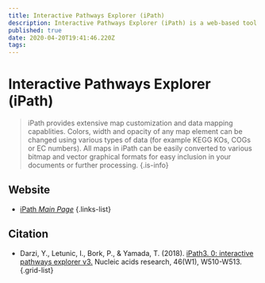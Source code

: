 ```yaml
---
title: Interactive Pathways Explorer (iPath)
description: Interactive Pathways Explorer (iPath) is a web-based tool for the visualization, analysis and customization of various pathway maps.
published: true
date: 2020-04-20T19:41:46.220Z
tags: 
---
```


# Interactive Pathways Explorer (iPath)

> iPath provides extensive map customization and data mapping capablities. Colors, width and opacity of any map element can be changed using various types of data (for example KEGG KOs, COGs or EC numbers). All maps in iPath can be easily converted to various bitmap and vector graphical formats for easy inclusion in your documents or further processing.
{.is-info}



## Website

- [iPath *Main Page*](https://pathways.embl.de/)
{.links-list}

## Citation

- Darzi, Y., Letunic, I., Bork, P., & Yamada, T. (2018). [iPath3. 0: interactive pathways explorer v3.](https://academic.oup.com/nar/article/46/W1/W510/4990021) Nucleic acids research, 46(W1), W510-W513.
{.grid-list}